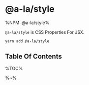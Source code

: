 # @a-la/style

%NPM: @a-la/style%

`@a-la/style` is CSS Properties For JSX.

```sh
yarn add @a-la/style
```

## Table Of Contents

%TOC%

%~%